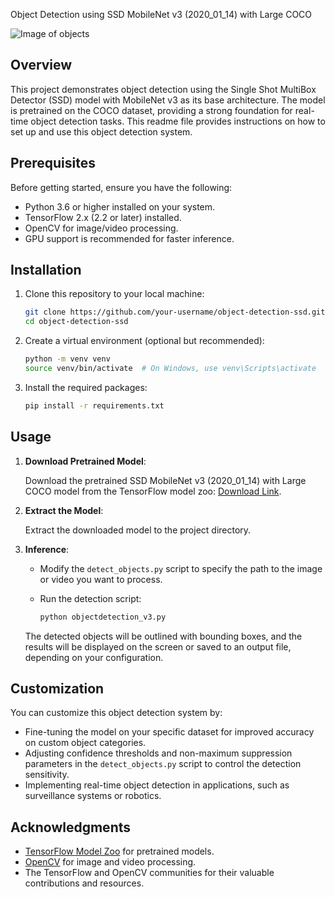 Object Detection using SSD MobileNet v3 (2020_01_14) with Large COCO

![Image of objects](/Road_Traffic.gif)

## Overview

This project demonstrates object detection using the Single Shot MultiBox Detector (SSD) model with MobileNet v3 as its base architecture. The model is pretrained on the COCO dataset, providing a strong foundation for real-time object detection tasks. This readme file provides instructions on how to set up and use this object detection system.

## Prerequisites

Before getting started, ensure you have the following:

- Python 3.6 or higher installed on your system.
- TensorFlow 2.x (2.2 or later) installed.
- OpenCV for image/video processing.
- GPU support is recommended for faster inference.

## Installation

1. Clone this repository to your local machine:

    ```bash
    git clone https://github.com/your-username/object-detection-ssd.git
    cd object-detection-ssd
    ```

2. Create a virtual environment (optional but recommended):

    ```bash
    python -m venv venv
    source venv/bin/activate  # On Windows, use venv\Scripts\activate
    ```

3. Install the required packages:

    ```bash
    pip install -r requirements.txt
    ```

## Usage

1. **Download Pretrained Model**:

    Download the pretrained SSD MobileNet v3 (2020_01_14) with Large COCO model from the TensorFlow model zoo: [Download Link](http://download.tensorflow.org/models/object_detection/ssd_mobilenet_v3_large_coco_2020_01_14.tar.gz).

2. **Extract the Model**:

    Extract the downloaded model to the project directory.

3. **Inference**:

    - Modify the `detect_objects.py` script to specify the path to the image or video you want to process.
    - Run the detection script:

        ```bash
        python objectdetection_v3.py
        ```

    The detected objects will be outlined with bounding boxes, and the results will be displayed on the screen or saved to an output file, depending on your configuration.

## Customization

You can customize this object detection system by:

- Fine-tuning the model on your specific dataset for improved accuracy on custom object categories.
- Adjusting confidence thresholds and non-maximum suppression parameters in the `detect_objects.py` script to control the detection sensitivity.
- Implementing real-time object detection in applications, such as surveillance systems or robotics.


## Acknowledgments

- [TensorFlow Model Zoo](https://github.com/tensorflow/models/blob/master/research/object_detection/g3doc/tf2_detection_zoo.md) for pretrained models.
- [OpenCV](https://opencv.org/) for image and video processing.
- The TensorFlow and OpenCV communities for their valuable contributions and resources.
